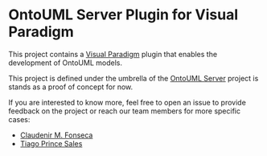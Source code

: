 # OntoUML Server Plugin for Visual Paradigm

This project contains a [Visual Paradigm](https://www.visual-paradigm.com/) plugin that enables the development of OntoUML models.

This project is defined under the umbrella of the [OntoUML Server](https://github.com/OntoUML/ontouml-server) project is stands as a proof of concept for now.

If you are interested to know more, feel free to open an issue to provide feedback on the project or reach our team members for more specific cases:
 * [Claudenir M. Fonseca](https://github.com/claudenirmf)
 * [Tiago Prince Sales](https://github.com/tgoprince)

